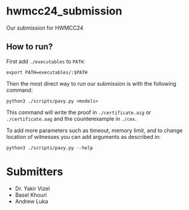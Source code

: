 # hwmcc24_submission

Our submission for HWMCC24

## How to run?

First add `./executables` to `PATH`:
```commandline
export PATH=executables/:$PATH
```

Then the most direct way to run our submission is with the following command:
```commandline
python3 ./scripts/pavy.py <models>
```
This command will write the proof in `./certificate.aig` or
`./certificate.aag` and the counterexample in `./cex`.

To add more parameters such as timeout, memory limit, and to change location of witnesses you can
add arguments as described in:
```commandline
python3 ./scripts/pavy.py --help
```

# Submitters

* Dr. Yakir Vizel
* Basel Khouri
* Andrew Luka